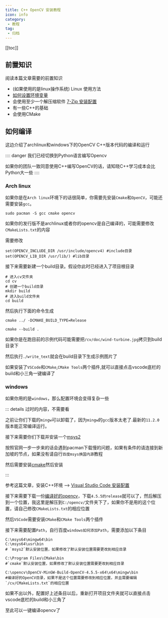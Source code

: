 ```yaml
---
title: C++ OpenCV 安装教程
icon: info
category:
 - 教程
tag: 
 - 归档
---
```


[[toc]]

## 前置知识

阅读本篇文章需要的前置知识

- (如果使用的是linux操作系统) Linux 使用方法
- [如何设置环境变量](/guide/guide-how-to-set-path-win.md)
- 会使用至少一个解压缩软件 [7-Zip 安装配置](/guide/guide-how-to-install-7-zip.md)
- 有一些C++的基础
- 会使用CMake

## 如何编译

这边介绍了archlinux和windows下的OpenCV C++版本代码的编译和运行

:::: danger
我们已经切换到Python语言编写Opencv

如果你的团队一致同意使用C++编写OpenCV的话，请知晓C++学习成本会比Python大一些
::::

### Arch linux

如果你是在`Arch linux`环境下的话很简单，你需要先安装`Cmake`和`OpenCV`，可能还需要安装`gcc`。

``` shell
sudo pacman -S gcc cmake opencv 
```

如果你的发行版不是archlinux或者你的opencv是自己编译的，可能需要修改`CMakeLists.txt`的内容

需要修改

```text
set(OPENCV_INCLUDE_DIR /usr/include/opencv4) #include目录
set(OPENCV_LIB_DIR /usr/lib/) #lib目录
```

接下来需要新建一个build目录。假设你此时已经进入了项目根目录

``` shell
# 进入cv文件夹
cd cv
# 创建一个build目录
mkdir build
# 进入build文件夹
cd build
```

然后执行下面的命令生成

``` shell
cmake ../ -DCMAKE_BUILD_TYPE=Release

cmake --build .
```

如果你是在跑目前的示例代码可能需要把`/cv/doc/wind-turbine.jpg`拷贝到build目录下

然后执行`./write_text`就会在build目录下生成示例图片了

如果安装了`VSCode`和`CMake`,`CMake Tools`两个插件,就可以直接点击vscode底栏的build和小三角一键编译了

### windows

如果你用的是`windows`，那么配置环境会变得复杂一些

::: details 过时的内容，不需要看

之前让你们下载的`mingw`可以卸载了，因为`mingw`的`gcc`版本太老了.最新的`11.2.0`版本能正常编译运行。

接下来需要你们下载并安装一个[msys2](https://www.msys2.org/)

按照官网一步一步来的话会遇到pacman下载慢的问题，如果有条件的请连接到新加坡的节点，如果没有请自行`百度msys换国内源`教程

然后需要安装[cmake](https://cmake.org/download/)然后安装

:::

参考这篇文章，安装C++环境 --> [Visual Studio Code 安装配置](/guide/guide-how-to-install-vscode.md)

接下来需要下载一份[编译好的opencv](https://github.com/huihut/OpenCV-MinGW-Build)，下载`4.5.5的release`就可以了，然后解压到一个位置，我这里是解压到`C:/opencv/`文件夹下了，如果你不是用的这个位置，请自己修改`CMakeLists.txt`的相应位置

然后`VSCode`需要安装`CMake`和`CMake Tools`两个插件

接下来需要配置`Path`，自行百度`windows如何添加Path`，需要添加以下条目

```text
C:\msys64\mingw64\bin
C:\msys64\usr\bin
# `msys2`默认安装位置，如果修改了默认安装位置需要更改到相应目录

C:\Program Files\CMake\bin
#`cmake`默认安装位置，如果修改了默认安装位置需要更改到相应目录

C:\opencv\OpenCV-MinGW-Build-OpenCV-4.5.5-x64\x64\mingw\bin
#编译好的OpenCV目录，如果不是这个位置需要修改到相应位置，并且需要编辑`/cv/CMakeLists.txt`的相应位置

```

如果不出以外，配置好上述条目以后，重新打开项目文件夹就可以直接点击vscode底栏的build和小三角了

至此可以一键编译opencv了

